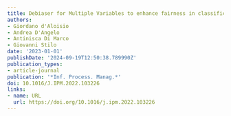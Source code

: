 ```yaml
---
title: Debiaser for Multiple Variables to enhance fairness in classification tasks
authors:
- Giordano d'Aloisio
- Andrea D'Angelo
- Antinisca Di Marco
- Giovanni Stilo
date: '2023-01-01'
publishDate: '2024-09-19T12:50:38.789990Z'
publication_types:
- article-journal
publication: '*Inf. Process. Manag.*'
doi: 10.1016/J.IPM.2022.103226
links:
- name: URL
  url: https://doi.org/10.1016/j.ipm.2022.103226
---
```

